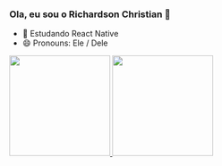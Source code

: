 ### Ola, eu sou o Richardson Christian 👋

- 🌱 Estudando React Native
- 😄 Pronouns: Ele / Dele


 <div>
  <a href="https://github.com/Chrisouza">
  <img height="180em" src="https://github-readme-stats.vercel.app/api?Chrisouza=c&show_icons=true&theme=dracula&include_all_commits=true&count_private=true"/>
  <img height="180em" src="https://github-readme-stats.vercel.app/api/top-langs/?username=Chrisouza&layout=compact&langs_count=7&theme=dracula"/>
</div>